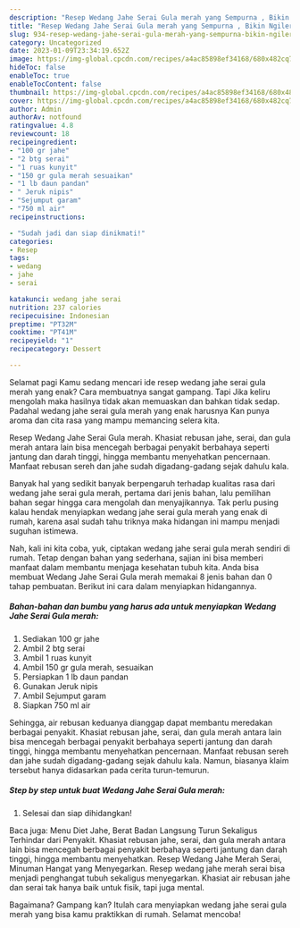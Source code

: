```yaml
---
description: "Resep Wedang Jahe Serai Gula merah yang Sempurna , Bikin Ngiler"
title: "Resep Wedang Jahe Serai Gula merah yang Sempurna , Bikin Ngiler"
slug: 934-resep-wedang-jahe-serai-gula-merah-yang-sempurna-bikin-ngiler
category: Uncategorized
date: 2023-01-09T23:34:19.652Z
image: https://img-global.cpcdn.com/recipes/a4ac85898ef34168/680x482cq70/wedang-jahe-serai-gula-merah-foto-resep-utama.jpg
hideToc: false
enableToc: true
enableTocContent: false
thumbnail: https://img-global.cpcdn.com/recipes/a4ac85898ef34168/680x482cq70/wedang-jahe-serai-gula-merah-foto-resep-utama.jpg
cover: https://img-global.cpcdn.com/recipes/a4ac85898ef34168/680x482cq70/wedang-jahe-serai-gula-merah-foto-resep-utama.jpg
author: Admin
authorAv: notfound
ratingvalue: 4.8
reviewcount: 18
recipeingredient:
- "100 gr jahe"
- "2 btg serai"
- "1 ruas kunyit"
- "150 gr gula merah sesuaikan"
- "1 lb daun pandan"
- " Jeruk nipis"
- "Sejumput garam"
- "750 ml air"
recipeinstructions:

- "Sudah jadi dan siap dinikmati!"
categories:
- Resep
tags:
- wedang
- jahe
- serai

katakunci: wedang jahe serai 
nutrition: 237 calories
recipecuisine: Indonesian
preptime: "PT32M"
cooktime: "PT41M"
recipeyield: "1"
recipecategory: Dessert

---
```



Selamat pagi Kamu sedang mencari ide resep wedang jahe serai gula merah yang enak? Cara membuatnya sangat gampang. Tapi Jika keliru mengolah maka hasilnya tidak akan memuaskan dan bahkan tidak sedap. Padahal wedang jahe serai gula merah yang enak harusnya Kan punya aroma dan cita rasa yang mampu memancing selera kita.


Resep Wedang Jahe Serai Gula merah. Khasiat rebusan jahe, serai, dan gula merah antara lain bisa mencegah berbagai penyakit berbahaya seperti jantung dan darah tinggi, hingga membantu menyehatkan pencernaan. Manfaat rebusan sereh dan jahe sudah digadang-gadang sejak dahulu kala.

Banyak hal yang sedikit banyak berpengaruh terhadap kualitas rasa dari wedang jahe serai gula merah, pertama dari jenis bahan, lalu pemilihan bahan segar hingga cara mengolah dan menyajikannya. Tak perlu pusing kalau hendak menyiapkan wedang jahe serai gula merah yang enak di rumah, karena asal sudah tahu triknya maka hidangan ini mampu menjadi suguhan istimewa.


Nah, kali ini kita coba, yuk, ciptakan wedang jahe serai gula merah sendiri di rumah. Tetap dengan bahan yang sederhana, sajian ini bisa memberi manfaat dalam membantu menjaga kesehatan tubuh kita. Anda bisa membuat Wedang Jahe Serai Gula merah memakai 8 jenis bahan dan 0 tahap pembuatan. Berikut ini cara dalam menyiapkan hidangannya.

<!--inarticleads1-->

##### Bahan-bahan dan bumbu yang harus ada untuk menyiapkan Wedang Jahe Serai Gula merah:

1. Sediakan 100 gr jahe
1. Ambil 2 btg serai
1. Ambil 1 ruas kunyit
1. Ambil 150 gr gula merah, sesuaikan
1. Persiapkan 1 lb daun pandan
1. Gunakan  Jeruk nipis
1. Ambil Sejumput garam
1. Siapkan 750 ml air


Sehingga, air rebusan keduanya dianggap dapat membantu meredakan berbagai penyakit. Khasiat rebusan jahe, serai, dan gula merah antara lain bisa mencegah berbagai penyakit berbahaya seperti jantung dan darah tinggi, hingga membantu menyehatkan pencernaan. Manfaat rebusan sereh dan jahe sudah digadang-gadang sejak dahulu kala. Namun, biasanya klaim tersebut hanya didasarkan pada cerita turun-temurun. 

<!--inarticleads2-->

##### Step by step untuk buat Wedang Jahe Serai Gula merah:


1. Selesai dan siap dihidangkan!

Baca juga: Menu Diet Jahe, Berat Badan Langsung Turun Sekaligus Terhindar dari Penyakit. Khasiat rebusan jahe, serai, dan gula merah antara lain bisa mencegah berbagai penyakit berbahaya seperti jantung dan darah tinggi, hingga membantu menyehatkan. Resep Wedang Jahe Merah Serai, Minuman Hangat yang Menyegarkan. Resep wedang jahe merah serai bisa menjadi penghangat tubuh sekaligus menyegarkan. Khasiat air rebusan jahe dan serai tak hanya baik untuk fisik, tapi juga mental. 

Bagaimana? Gampang kan? Itulah cara menyiapkan wedang jahe serai gula merah yang bisa kamu praktikkan di rumah. Selamat mencoba!
